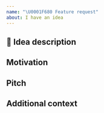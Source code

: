 ```yaml
---
name: "\U0001F680 Feature request"
about: I have an idea
---
```


## 🚀 Idea description
<!-- A clear description of the idea. -->

## Motivation
<!-- Please outline the motivation for the idea.-->
<!-- Is your idea related to a problem? e.g., I'm always frustrated when [...].-->
<!-- If this is related to another GitHub issue, please link here too -->

## Pitch
<!-- A clear description of what you want to happen. -->

## Additional context
<!-- Add any other context or screenshots about the feature request here. -->


